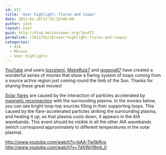 ```yaml
---
id: 672
title: 'User highlight: flares and loops'
date: 2012-01-16T12:55:52+00:00
author: jack
layout: post
guid: http://blog.helioviewer.org/?p=672
permalink: /2012/01/16/user-highlight-flares-and-loops/
categories:
  - AIA
  - Movies
  - User Highlights
---
```

[YouTube](http://www.youtube.com) and [](http://www.helioviewer.org) users [losyziemi](http://www.youtube.com/user/losyziemi), [MeireRuiz7](http://www.youtube.com/user/MeireRuiz7) and [goggog67](http://www.youtube.com/user/goggog67) have created a wonderful series of movies that show a flaring system of loops coming from a source active region just coming round the limb of the Sun. Thanks for sharing these great movies!

[Solar flares](http://en.wikipedia.org/wiki/Solar_flares) are caused by the interaction of particles accelerated by [magnetic reconnection](http://en.wikipedia.org/wiki/Magnetic_reconnection) with the surrounding plasma. In the movies below, you can see bright loop-top sources filling in their supporting loops. This caused by the flare-accelerated particles striking the surrounding plasma, and heating it up; as that plasma cools down, it appears in the AIA wavebands. This event should be visible in all the other AIA wavebands (which correspond approximately to different temperatures in the solar plasma).

  
http://www.youtube.com/watch?v=bAA-Tw5bRys  
http://www.youtube.com/watch?v=7dXWn19mk_0

